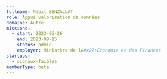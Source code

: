 ```yaml
---
fullname: Nabil BENZALLAT
role: Appui valorisation de données
domaine: Autre
missions:
  - start: 2023-06-26
    end: 2023-09-15
    status: admin
    employer: Ministère de l&#x27;Économie et des Finances
startups:
  - signaux-faibles
memberType: beta
---
```


